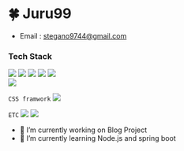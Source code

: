 # 🍀 Juru99
- Email : stegano9744@gmail.com

### Tech Stack
<img src="https://img.shields.io/badge/React.js-5ED4F4?logo=React&logoColor=white"/></a>
<img src="https://img.shields.io/badge/typescript-blue?logo=typescript&logoColor=skyblue"/>
<img src="https://img.shields.io/badge/javascript-yellow?logo=javascript&logoColor=white"/>
<img src="https://img.shields.io/badge/HTML5-E34F26?logo=HTML5&logoColor=white"/></a>
<img src="https://img.shields.io/badge/CSS3-1572B6?logo=css3&logoColor=white"/></a>
<br />
<img src="https://img.shields.io/badge/Redux-7248B6?logo=Redux&logoColor=white"/>

`CSS framwork`
<img src="https://img.shields.io/badge/Bootstrap-8611F3?logo=Bootstrap&logoColor=white"/></a>

`ETC`
<img src="https://img.shields.io/badge/Git-E84D31?logo=Git&logoColor=white"/>
<img src="https://img.shields.io/badge/Figma-F76E5E?logo=Figma&logoColor=white"/>


- 🔭 I’m currently working on Blog Project
- 🌱 I’m currently learning Node.js and spring boot

<!--
- 👯 I’m looking to collaborate on ...
- 🤔 I’m looking for help with ...
- 💬 Ask me about ...
- 📫 How to reach me: ...
- 😄 Pronouns: ...
- ⚡ Fun fact: ...
-->
